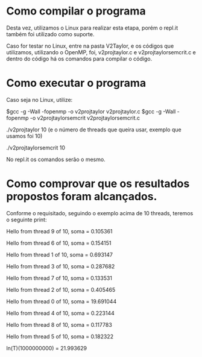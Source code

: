 # Como compilar o programa 

Desta vez, utilizamos o Linux para realizar esta etapa, porém o repl.it também foi utilizado como suporte.

Caso for testar no Linux, entre na pasta V2Taylor, e os códigos que utilizamos, utilizando o OpenMP, foi, v2projtaylor.c e v2projtaylorsemcrit.c e dentro do código há os comandos para compilar o código. 

# Como executar o programa 

Caso seja no Linux, utilize: 

 $gcc -g -Wall -fopenmp -o v2projtaylor v2projtaylor.c
 $gcc -g -Wall -fopenmp -o v2projtaylorsemcrit v2projtaylorsemcrit.c
 

 ./v2projtaylor 10 (e o número de threads que queira usar, exemplo que usamos foi 10)

 ./v2projtaylorsemcrit 10 
 
No repl.it os comandos serão o mesmo. 

# Como comprovar que os resultados propostos foram alcançados.

Conforme o requisitado, seguindo o exemplo acima de 10 threads, teremos o seguinte print:

Hello from thread 9 of 10, soma = 0.105361

Hello from thread 6 of 10, soma = 0.154151

Hello from thread 1 of 10, soma = 0.693147

Hello from thread 3 of 10, soma = 0.287682

Hello from thread 7 of 10, soma = 0.133531

Hello from thread 2 of 10, soma = 0.405465

Hello from thread 0 of 10, soma = 19.691044

Hello from thread 4 of 10, soma = 0.223144

Hello from thread 8 of 10, soma = 0.117783

Hello from thread 5 of 10, soma = 0.182322

ln(T)(1000000000) = 21.993629
